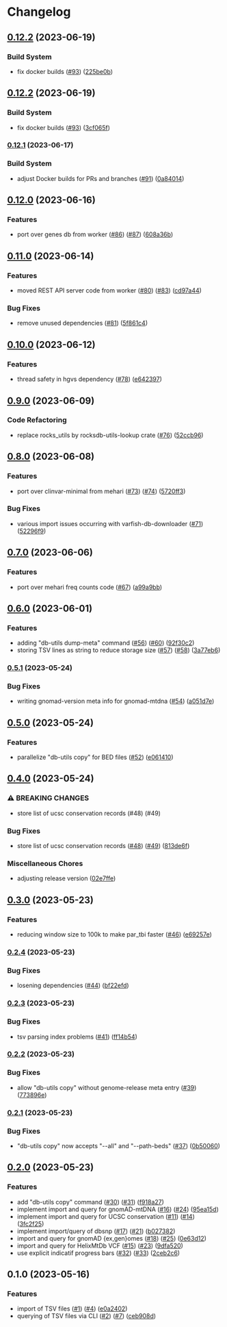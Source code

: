# Changelog

## [0.12.2](https://github.com/bihealth/annona-rs/compare/v0.12.1...v0.12.2) (2023-06-19)


### Build System

* fix docker builds ([#93](https://github.com/bihealth/annona-rs/issues/93)) ([225be0b](https://github.com/bihealth/annona-rs/commit/225be0b09d4f2fe87b1f02c1f9a82af45fa295de))

## [0.12.2](https://github.com/bihealth/annona-rs/compare/v0.12.1...v0.12.2) (2023-06-19)


### Build System

* fix docker builds ([#93](https://github.com/bihealth/annona-rs/issues/93)) ([3cf065f](https://github.com/bihealth/annona-rs/commit/3cf065facfed5a19e00a554c3dd2ac88e8d2bd02))

### [0.12.1](https://www.github.com/bihealth/annona-rs/compare/v0.12.0...v0.12.1) (2023-06-17)


### Build System

* adjust Docker builds for PRs and branches ([#91](https://www.github.com/bihealth/annona-rs/issues/91)) ([0a84014](https://www.github.com/bihealth/annona-rs/commit/0a84014a3bb08ef2f6b2b569bdd8994b63f7bb51))

## [0.12.0](https://www.github.com/bihealth/annona-rs/compare/v0.11.0...v0.12.0) (2023-06-16)


### Features

* port over genes db from worker ([#86](https://www.github.com/bihealth/annona-rs/issues/86)) ([#87](https://www.github.com/bihealth/annona-rs/issues/87)) ([608a36b](https://www.github.com/bihealth/annona-rs/commit/608a36bf7716ebe63f0a1624d7f9553403cef15d))

## [0.11.0](https://www.github.com/bihealth/annona-rs/compare/v0.10.0...v0.11.0) (2023-06-14)


### Features

* moved REST API server code from worker ([#80](https://www.github.com/bihealth/annona-rs/issues/80)) ([#83](https://www.github.com/bihealth/annona-rs/issues/83)) ([cd97a44](https://www.github.com/bihealth/annona-rs/commit/cd97a44035b1fed96152e4a8f080ccd6ce8e9446))


### Bug Fixes

* remove unused dependencies ([#81](https://www.github.com/bihealth/annona-rs/issues/81)) ([5f861c4](https://www.github.com/bihealth/annona-rs/commit/5f861c4a654614ae7861e12cc83bad30f5902ac0))

## [0.10.0](https://www.github.com/bihealth/annona-rs/compare/v0.9.0...v0.10.0) (2023-06-12)


### Features

* thread safety in hgvs dependency ([#78](https://www.github.com/bihealth/annona-rs/issues/78)) ([e642397](https://www.github.com/bihealth/annona-rs/commit/e642397bad4a88702ed146c3d7027f3d6c81df9a))

## [0.9.0](https://www.github.com/bihealth/annona-rs/compare/v0.8.0...v0.9.0) (2023-06-09)


### Code Refactoring

* replace rocks_utils by rocksdb-utils-lookup crate ([#76](https://www.github.com/bihealth/annona-rs/issues/76)) ([52ccb96](https://www.github.com/bihealth/annona-rs/commit/52ccb96cc766ac2d3fb32eea0b98dcce781cfc91))

## [0.8.0](https://www.github.com/bihealth/annona-rs/compare/v0.7.0...v0.8.0) (2023-06-08)


### Features

* port over clinvar-minimal from mehari ([#73](https://www.github.com/bihealth/annona-rs/issues/73)) ([#74](https://www.github.com/bihealth/annona-rs/issues/74)) ([5720ff3](https://www.github.com/bihealth/annona-rs/commit/5720ff378cc7257d641f8afe183cf46d31b0ad6a))


### Bug Fixes

* various import issues occurring with varfish-db-downloader ([#71](https://www.github.com/bihealth/annona-rs/issues/71)) ([52296f9](https://www.github.com/bihealth/annona-rs/commit/52296f99a2e91bf05f64dab32dc762a4cc09cf93))

## [0.7.0](https://www.github.com/bihealth/annona-rs/compare/v0.6.0...v0.7.0) (2023-06-06)


### Features

* port over mehari freq counts code ([#67](https://www.github.com/bihealth/annona-rs/issues/67)) ([a99a9bb](https://www.github.com/bihealth/annona-rs/commit/a99a9bbaa31e764e456156d03789c8efdec552ab))

## [0.6.0](https://www.github.com/bihealth/annona-rs/compare/v0.5.1...v0.6.0) (2023-06-01)


### Features

* adding "db-utils dump-meta" command ([#56](https://www.github.com/bihealth/annona-rs/issues/56)) ([#60](https://www.github.com/bihealth/annona-rs/issues/60)) ([92f30c2](https://www.github.com/bihealth/annona-rs/commit/92f30c20b0ed25bf1e2694e25a35bde109f2ed39))
* storing TSV lines as string to reduce storage size ([#57](https://www.github.com/bihealth/annona-rs/issues/57)) ([#58](https://www.github.com/bihealth/annona-rs/issues/58)) ([3a77eb6](https://www.github.com/bihealth/annona-rs/commit/3a77eb615d5805062c5cd0595277c4d950fea92d))

### [0.5.1](https://www.github.com/bihealth/annona-rs/compare/v0.5.0...v0.5.1) (2023-05-24)


### Bug Fixes

* writing gnomad-version meta info for gnomad-mtdna ([#54](https://www.github.com/bihealth/annona-rs/issues/54)) ([a051d7e](https://www.github.com/bihealth/annona-rs/commit/a051d7e8add800d44a658c29ec5a7a31a8624e7a))

## [0.5.0](https://www.github.com/bihealth/annona-rs/compare/v0.4.0...v0.5.0) (2023-05-24)


### Features

* parallelize "db-utils copy" for BED files ([#52](https://www.github.com/bihealth/annona-rs/issues/52)) ([e061410](https://www.github.com/bihealth/annona-rs/commit/e0614106b40fc597d0730d99b0d3cb83a4b8c965))

## [0.4.0](https://www.github.com/bihealth/annona-rs/compare/v0.3.0...v0.4.0) (2023-05-24)


### ⚠ BREAKING CHANGES

* store list of ucsc conservation records (#48) (#49)

### Bug Fixes

* store list of ucsc conservation records ([#48](https://www.github.com/bihealth/annona-rs/issues/48)) ([#49](https://www.github.com/bihealth/annona-rs/issues/49)) ([813de6f](https://www.github.com/bihealth/annona-rs/commit/813de6f26feec8105c8c9570451d7909085d70dd))


### Miscellaneous Chores

* adjusting release version ([02e7ffe](https://www.github.com/bihealth/annona-rs/commit/02e7ffe21f0aae18a472844acace3389e271c0b3))

## [0.3.0](https://www.github.com/bihealth/annona-rs/compare/v0.2.4...v0.3.0) (2023-05-23)


### Features

* reducing window size to 100k to make par_tbi faster ([#46](https://www.github.com/bihealth/annona-rs/issues/46)) ([e69257e](https://www.github.com/bihealth/annona-rs/commit/e69257e6c59e81f0d1e29026777679bc4bcdab1e))

### [0.2.4](https://www.github.com/bihealth/annona-rs/compare/v0.2.3...v0.2.4) (2023-05-23)


### Bug Fixes

* losening dependencies ([#44](https://www.github.com/bihealth/annona-rs/issues/44)) ([bf22efd](https://www.github.com/bihealth/annona-rs/commit/bf22efdfa62c61770726a75a8b856869943f7115))

### [0.2.3](https://www.github.com/bihealth/annona-rs/compare/v0.2.2...v0.2.3) (2023-05-23)


### Bug Fixes

* tsv parsing index problems ([#41](https://www.github.com/bihealth/annona-rs/issues/41)) ([ff14b54](https://www.github.com/bihealth/annona-rs/commit/ff14b5433d4f789125c2b9fe8079824734ade9aa))

### [0.2.2](https://www.github.com/bihealth/annona-rs/compare/v0.2.1...v0.2.2) (2023-05-23)


### Bug Fixes

* allow "db-utils copy" without genome-release meta entry ([#39](https://www.github.com/bihealth/annona-rs/issues/39)) ([773896e](https://www.github.com/bihealth/annona-rs/commit/773896e61751215b7b67c214f15751f0b76d3b04))

### [0.2.1](https://www.github.com/bihealth/annona-rs/compare/v0.2.0...v0.2.1) (2023-05-23)


### Bug Fixes

* "db-utils copy" now accepts "--all" and "--path-beds" ([#37](https://www.github.com/bihealth/annona-rs/issues/37)) ([0b50060](https://www.github.com/bihealth/annona-rs/commit/0b5006003dd5a0b28c5730b17e5ea40558bbda82))

## [0.2.0](https://www.github.com/bihealth/annona-rs/compare/v0.1.0...v0.2.0) (2023-05-23)


### Features

* add "db-utils copy" command ([#30](https://www.github.com/bihealth/annona-rs/issues/30)) ([#31](https://www.github.com/bihealth/annona-rs/issues/31)) ([f918a27](https://www.github.com/bihealth/annona-rs/commit/f918a275e80d9c6a18a464d79346d5430248c3d5))
* implement import and query for gnomAD-mtDNA ([#16](https://www.github.com/bihealth/annona-rs/issues/16)) ([#24](https://www.github.com/bihealth/annona-rs/issues/24)) ([95ea15d](https://www.github.com/bihealth/annona-rs/commit/95ea15d44856c19414e2bbdb3b19473b842ca18f))
* implement import and query for UCSC conservation ([#11](https://www.github.com/bihealth/annona-rs/issues/11)) ([#14](https://www.github.com/bihealth/annona-rs/issues/14)) ([3fc2f25](https://www.github.com/bihealth/annona-rs/commit/3fc2f257901055e86dc66b8cd3519e7215c55afd))
* implement import/query of dbsnp ([#17](https://www.github.com/bihealth/annona-rs/issues/17)) ([#21](https://www.github.com/bihealth/annona-rs/issues/21)) ([b027382](https://www.github.com/bihealth/annona-rs/commit/b027382e65ab92eb7b5bdc44be0c219b08aa9976))
* import and query for gnomAD {ex,gen}omes ([#18](https://www.github.com/bihealth/annona-rs/issues/18)) ([#25](https://www.github.com/bihealth/annona-rs/issues/25)) ([0e63d12](https://www.github.com/bihealth/annona-rs/commit/0e63d123fb9efdf8067ab27d63b53f9e694849c8))
* import and query for HelixMtDb VCF ([#15](https://www.github.com/bihealth/annona-rs/issues/15)) ([#23](https://www.github.com/bihealth/annona-rs/issues/23)) ([9dfa520](https://www.github.com/bihealth/annona-rs/commit/9dfa52027e37c548a7945580995bdac03c6a0f47))
* use explicit indicatif progress bars ([#32](https://www.github.com/bihealth/annona-rs/issues/32)) ([#33](https://www.github.com/bihealth/annona-rs/issues/33)) ([2ceb2c6](https://www.github.com/bihealth/annona-rs/commit/2ceb2c6ed9584d314504438a49b6d60013fb5390))

## 0.1.0 (2023-05-16)


### Features

* import of TSV files ([#1](https://www.github.com/bihealth/annona-rs/issues/1)) ([#4](https://www.github.com/bihealth/annona-rs/issues/4)) ([e0a2402](https://www.github.com/bihealth/annona-rs/commit/e0a24029872af214ca0b2d636a7dbf677deac2fc))
* querying of TSV files via CLI ([#2](https://www.github.com/bihealth/annona-rs/issues/2)) ([#7](https://www.github.com/bihealth/annona-rs/issues/7)) ([ceb908d](https://www.github.com/bihealth/annona-rs/commit/ceb908d893e4e2f570409911d5c794f99bbaa87b))
